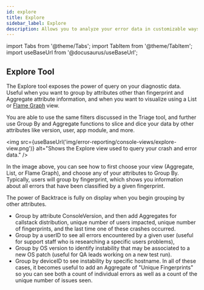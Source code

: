 ```yaml
---
id: explore
title: Explore
sidebar_label: Explore
description: Allows you to analyze your error data in customizable ways with powerful group and visualization tools in customizable ways.
---
```


import Tabs from '@theme/Tabs';
import TabItem from '@theme/TabItem';
import useBaseUrl from '@docusaurus/useBaseUrl';

## Explore Tool

The Explore tool exposes the power of query on your diagnostic data. Useful when you want to group by attributes other than fingerprint and Aggregate attribute information, and when you want to visualize using a List or [Flame Graph](/error-reporting/web-console/flame-graphs/) view.

You are able to use the same filters discussed in the Triage tool, and further use Group By and Aggregate functions to slice and dice your data by other attributes like version, user, app module, and more.

<img src={useBaseUrl('img/error-reporting/console-views/explore-view.png')} alt="Shows the Explore view used to query your crash and error data." />

In the image above, you can see how to first choose your view (Aggregate, List, or Flame Graph), and choose any of your attributes to Group By. Typically, users will group by fingerprint, which shows you information about all errors that have been classified by a given fingerprint.

The power of Backtrace is fully on display when you begin grouping by other attributes.

- Group by attribute ConsoleVersion, and then add Aggregates for callstack distribution, unique number of users impacted, unique number of fingerprints, and the last time one of these crashes occurred.
- Group by a userID to see all errors encountered by a given user (useful for support staff who is researching a specific users problems),
- Group by OS version to identify instability that may be associated to a new OS patch (useful for QA leads working on a new test run).
- Group by deviceID to see instability by specific hostname. In all of these cases, it becomes useful to add an Aggregate of "Unique Fingerprints" so you can see both a count of individual errors as well as a count of the unique number of issues seen.
